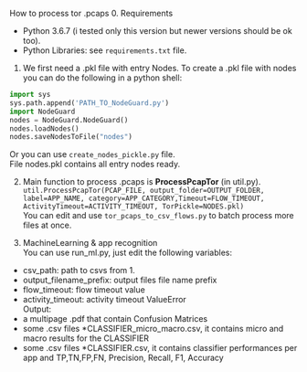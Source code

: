 How to process tor .pcaps
0. Requirements
  * Python 3.6.7 (i tested only this version but newer versions should be ok too).
  * Python Libraries: see `requirements.txt` file.


1. We first need a .pkl file with entry Nodes.
To create a .pkl file with nodes you can do the following in a python shell:
```python
import sys
sys.path.append('PATH_TO_NodeGuard.py')
import NodeGuard
nodes = NodeGuard.NodeGuard()
nodes.loadNodes()
nodes.saveNodesToFile("nodes")
```
Or you can use `create_nodes_pickle.py` file.  
File nodes.pkl contains all entry nodes ready.

2. Main function to process .pcaps is __ProcessPcapTor__ (in util.py).  
`util.ProcessPcapTor(PCAP_FILE, output_folder=OUTPUT_FOLDER, label=APP_NAME, category=APP_CATEGORY,Timeout=FLOW_TIMEOUT, ActivityTimeout=ACTIVITY_TIMEOUT, TorPickle=NODES.pkl)`  
You can edit and use `tor_pcaps_to_csv_flows.py` to batch process more files at once.

3. MachineLearning & app recognition  
You can use run_ml.py, just edit the following variables:
  * csv_path: path to csvs from 1.
  * output_filename_prefix: output files file name prefix
  * flow_timeout: flow timeout value
  * activity_timeout: activity timeout ValueError  
Output:
  * a multipage .pdf that contain Confusion Matrices
  * some .csv files *CLASSIFIER_micro_macro.csv, it contains micro and macro results for the CLASSIFIER
  * some .csv files *CLASSIFIER.csv, it contains classifier performances per app and TP,TN,FP,FN,
    Precision, Recall, F1, Accuracy
